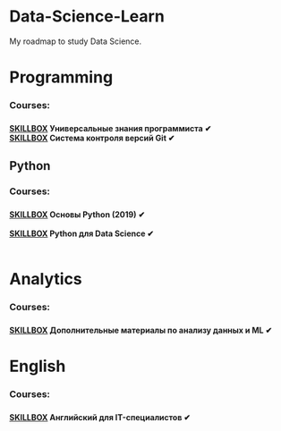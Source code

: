 # Data-Science-Learn
My roadmap to study Data Science.
# Programming
<h3>Courses:<h3>
 <h4> <a href="https://go.skillbox.ru/profession/profession-data-scientist/universalnye-znaniya-programmista">SKILLBOX</a> Универсальные знания программиста ✔ <br/>
 <a href="https://go.skillbox.ru/profession/profession-data-scientist/system-version-control-git">SKILLBOX</a> Система контроля версий Git ✔
    </h4>

<h2> Python </h2>

<h3>Courses:<h3>
<h4><a href="https://go.skillbox.ru/education/course/ptyhon-basics-2019">SKILLBOX</a> Основы Python (2019) ✔ <br/>  <br/>
 <a href="https://go.skillbox.ru/education/course/python-for-data-science">SKILLBOX</a> Python для Data Science ✔<br/><br/>
 

 </h4>
 
 <h1> Analytics </h1>
<h3>Courses:<h3>
 <h4><a href="https://go.skillbox.ru/profession/profession-data-scientist/ds-dop-materials">SKILLBOX</a> Дополнительные материалы по анализу данных и ML ✔
 <h1> English </h1>
<h3>Courses:<h3>
 
 
<h4><a href="https://go.skillbox.ru/profession/profession-data-scientist/englishforit">SKILLBOX</a> Английский для IT-специалистов ✔ <br/>  <br/>
 
